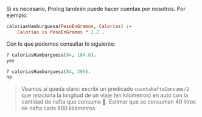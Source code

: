 Si es necesario, Prolog también puede hacer cuentas por nosotros. Por ejemplo:

```prolog
caloriasHamburguesa(PesoEnGramos, Calorias) :-
    Calorias is PesoEnGramos * 2.2 .
```

Con lo que podemos consultar lo siguiente: 

```prolog
? caloriasHamburguesa(84, 184.8).
yes

? caloriasHamburguesa(84, 200).
no
```

> Veamos si queda claro: escribí un predicado `cuantaNaftaConsume/2` que relaciona la longitud de un viaje (en kilometros) en auto con la cantidad de nafta que consume :car:. Estimar que se consumen 40 litros de nafta cada 600 kilómetros. 